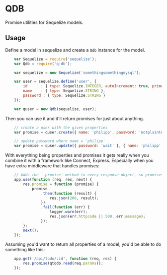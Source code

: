 QDB
===

Promise utilities for Sequelize models.

Usage
-----

Define a model in sequelize and create a `Qdb` instance for the model.

```javascript
    var Sequelize = require('sequelize');
    var Qdb = require('q-db');

	var sequelize = new Sequelize('somethingsomethingmysql');

    var user = sequelize.define('user', {
        id      : { type: Sequelize.INTEGER, autoIncrement: true, primaryKey: true },
        name    : { type: Sequelize.STRING },
        password : { type: Sequelize.STRING }
    });

    var quser = new Qdb(sequelize, user);
```

Then you can use it and it'll return promises for just about anything.

```javascript
    // create a user with the given properties
    var promise = quser.create({ name: 'philipp', password: 'notplaintextplease' });
```

```javascript
    // update password where name = 'philipp'
    var promise = quser.update({ password: 'wait' }, { name: 'philipp' });
```

With everything being properties and promises it gets really when you combine it with a framework like Connect, Express. Especially when you have extra middleware that handles promises:

```javascript
    // Adds the `.promise` method to every response object, so promises can be returned
    app.use(function (req, res, next) {
        res.promise = function (promise) {
            promise
                .then(function (result) {
                    res.json(200, result);
                })
                .fail(function (err) {
                    logger.warn(err);
                    res.json(err.httpcode || 500, err.message);
                });
        };
        next();
    });
```

Assuming you'd want to return all properties of a model, you'd be able to do something like this:

```javascript
    app.get('/api/todo/:id', function (req, res) {
        res.promise(qtodo.read(req.params));
    });
```
